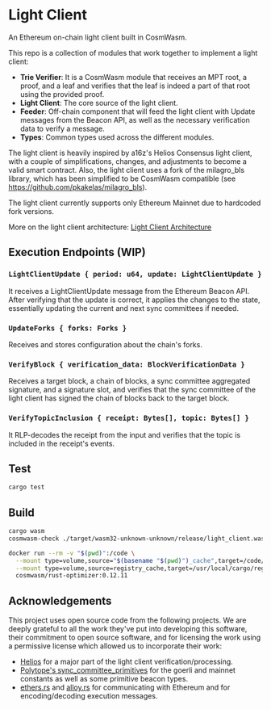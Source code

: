 # Light Client

An Ethereum on-chain light client built in CosmWasm.

This repo is a collection of modules that work together to implement a light client:
- **Trie Verifier**: It is a CosmWasm module that receives an MPT root, a proof, and a leaf and verifies that the leaf is indeed a part of that root using the provided proof.
- **Light Client**: The core source of the light client.
- **Feeder**: Off-chain component that will feed the light client with Update messages from the Beacon API, as well as the necessary verification data to verify a message.
- **Types**: Common types used across the different modules.

The light client is heavily inspired by a16z's Helios Consensus light client, with a couple of simplifications, changes, and adjustments to become a valid smart contract. Also, the light client uses a fork of the milagro_bls library, which has been simplified to be CosmWasm compatible (see https://github.com/pkakelas/milagro_bls).

The light client currently supports only Ethereum Mainnet due to hardcoded fork versions.

More on the light client architecture: [Light Client Architecture](https://www.notion.so/commonprefix/Light-Client-Architecture-Draft-8fe5486c958e479ab41cdfc36a3d59ed)

## Execution Endpoints (WIP)
### `LightClientUpdate { period: u64, update: LightClientUpdate }`
It receives a LightClientUpdate message from the Ethereum Beacon API. After verifying that the update is correct, it applies the changes to the state, essentially updating the current and next sync committees if needed.

### `UpdateForks { forks: Forks }`
Receives and stores configuration about the chain's forks.

### `VerifyBlock { verification_data: BlockVerificationData }`
Receives a target block, a chain of blocks, a sync committee aggregated signature, and a signature slot, and verifies that the sync committee of the light client has signed the chain of blocks back to the target block.

### `VerifyTopicInclusion { receipt: Bytes[], topic: Bytes[] }`
It RLP-decodes the receipt from the input and verifies that the topic is included in the receipt's events.

## Test

```sh
cargo test
```

## Build

```sh
cargo wasm
cosmwasm-check ./target/wasm32-unknown-unknown/release/light_client.wasm

docker run --rm -v "$(pwd)":/code \
  --mount type=volume,source="$(basename "$(pwd)")_cache",target=/code/target \
  --mount type=volume,source=registry_cache,target=/usr/local/cargo/registry \
  cosmwasm/rust-optimizer:0.12.11
```

## Acknowledgements
This project uses open source code from the following projects. We are deeply grateful to all the work they've put into developing this software, their commitment to open source software, and for licensing the work using a permissive license which allowed us to incorporate their work:
- [Helios](https://github.com/a16z/helios/) for a major part of the light client verification/processing.
- [Polytope's sync_committee_primitives](https://github.com/polytope-labs/sync-committee-rs) for the goerli and mainnet constants as well as some primitive beacon types.
- [ethers.rs](https://github.com/gakonst/ethers-rs) and [alloy.rs](https://github.com/alloy-rs/core) for communicating with Ethereum and for encoding/decoding execution messages.
